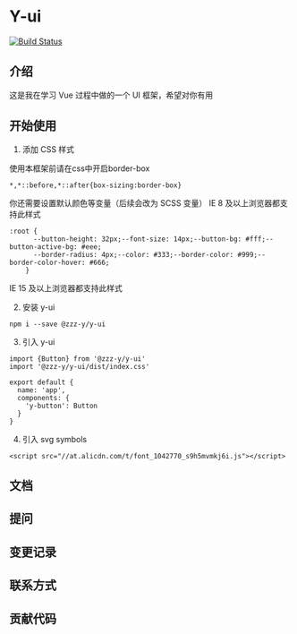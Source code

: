 # Y-ui

[![Build Status](https://travis-ci.org/zzz-y/Y-ui.svg?branch=master)](https://travis-ci.org/zzz-y/Y-ui)

## 介绍

这是我在学习 Vue 过程中做的一个 UI 框架，希望对你有用

## 开始使用

1. 添加 CSS 样式

  使用本框架前请在css中开启border-box
  ```
  *,*::before,*::after{box-sizing:border-box}
  ```
  你还需要设置默认颜色等变量（后续会改为 SCSS 变量）
  IE 8 及以上浏览器都支持此样式
  ```
  :root {
        --button-height: 32px;--font-size: 14px;--button-bg: #fff;--button-active-bg: #eee;
        --border-radius: 4px;--color: #333;--border-color: #999;--border-color-hover: #666;
      }
  ```
  IE 15 及以上浏览器都支持此样式

2. 安装 y-ui
  ```
  npm i --save @zzz-y/y-ui
  ```

3. 引入 y-ui
  ```
  import {Button} from '@zzz-y/y-ui'
  import '@zzz-y/y-ui/dist/index.css'

  export default {
    name: 'app',
    components: {
      'y-button': Button
    }
  }
  ```
4. 引入 svg symbols
  ```
  <script src="//at.alicdn.com/t/font_1042770_s9h5mvmkj6i.js"></script>
  ```
## 文档

## 提问

## 变更记录

## 联系方式

## 贡献代码


